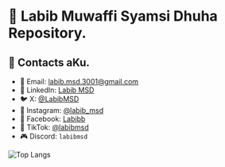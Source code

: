 # 📌 Labib Muwaffi Syamsi Dhuha Repository.

## 🔗 Contacts aKu.
- 📧 Email: [labib.msd.3001@gmail.com](mailto:labib.msd.3001@gmail.com)  
- 💼 LinkedIn: [Labib MSD](https://www.linkedin.com/in/labib-msd-46b458288/)  
- 🐦 X: [@LabibMSD](https://x.com/LabibMsd)  
- 📸 Instagram: [@labib_msd](https://instagram.com/labib_msd)
- 📘 Facebook: [Labibb](https://www.facebook.com/profile.php?id=100088049186874)
- 🎵 TikTok: [@labibmsd](https://www.tiktok.com/@labibmsd)
- 🎮 Discord: `labibmsd` 

![Top Langs](https://github-readme-stats.vercel.app/api/top-langs/?username=bibbbb&layout=compact&theme=tokyonight)

